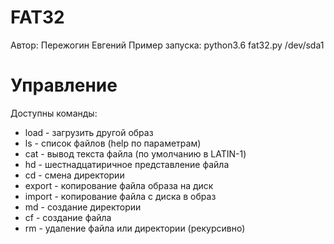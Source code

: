 FAT32
=====

Автор: Пережогин Евгений
Пример запуска:
python3.6 fat32.py /dev/sda1



Управление
==========

Доступны команды:

+ load - загрузить другой образ
+ ls - список файлов (help по параметрам)
+ cat - вывод текста файла (по умолчанию в LATIN-1)
+ hd - шестнадцатиричное представление файла
+ cd - смена директории
+ export - копирование файла образа на диск
+ import - копирование файла с диска в образ
+ md - создание директории
+ cf - создание файла
+ rm - удаление файла или директории (рекурсивно)
